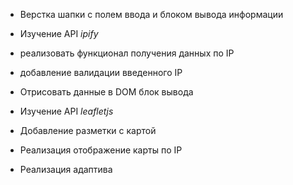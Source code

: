 - Верстка шапки с полем ввода и блоком вывода информации
- Изучение API *ipify*
- реализовать функционал получения данных по IP
- добавление валидации введенного IP
  

- Отрисовать данные в DOM блок вывода
- Изучение API *leafletjs*
- Добавление разметки с картой
- Реализация отображение карты по IP
- Реализация адаптива